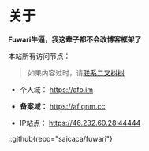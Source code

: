 # 关于

**Fuwari牛逼，我这辈子都不会改博客框架了**

本站所有访问节点： 

> 如果内容过时，请[联系二叉树树](https://s.afo.im/tit)

- 个人域： https://afo.im

- **备案域：** https://af.qnm.cc

- IP站点： https://46.232.60.28:44444

::github{repo="saicaca/fuwari"}


